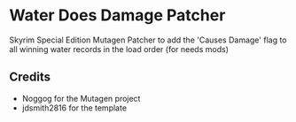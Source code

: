 # Water Does Damage Patcher
Skyrim Special Edition Mutagen Patcher to add the 'Causes Damage' flag to all winning water records in the load order (for needs mods)

## Credits
* Noggog for the Mutagen project
* jdsmith2816 for the template